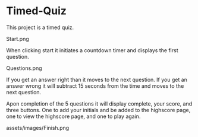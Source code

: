 # Timed-Quiz

This project is a timed quiz.


Start.png


When clicking start it initiates a countdown timer and displays the first question.

Questions.png

If you get an answer right than it moves to the next question.
If you get an answer wrong it will subtract 15 seconds from the time and moves to the next question.

Apon completion of the 5 questions it will display complete, your score, and three buttons. One to add your initials and be added to the highscore page, one to view the highscore page, and one to play again.

assets/images/Finish.png